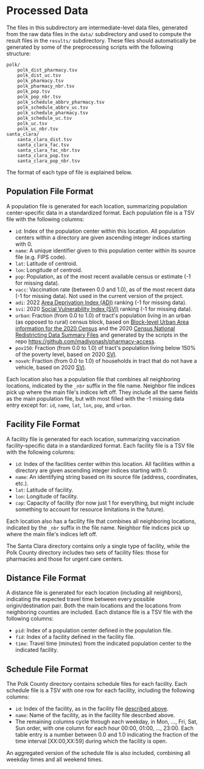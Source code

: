 # Processed Data

The files in this subdirectory are intermediate-level data files, generated from the raw data files in the `data/` subdirectory and used to compute the result files in the `results/` subdirectory. These files should automatically be generated by some of the preprocessing scripts with the following structure:
```
polk/
    polk_dist_pharmacy.tsv
    polk_dist_uc.tsv
    polk_pharmacy.tsv
    polk_pharmacy_nbr.tsv
    polk_pop.tsv
    polk_pop_nbr.tsv
    polk_schedule_abbrv_pharmacy.tsv
    polk_schedule_abbrv_uc.tsv
    polk_schedule_pharmacy.tsv
    polk_schedule_uc.tsv
    polk_uc.tsv
    polk_uc_nbr.tsv
santa_clara/
    santa_clara_dist.tsv
    santa_clara_fac.tsv
    santa_clara_fac_nbr.tsv
    santa_clara_pop.tsv
    santa_clara_pop_nbr.tsv
```
The format of each type of file is explained below.

## Population File Format

A population file is generated for each location, summarizing population center-specific data in a standardized format. Each population file is a TSV file with the following columns:

* `id`: Index of the population center within this location. All population centers within a directory are given ascending integer indices starting with 0.
* `name`: A unique identifier given to this population center within its source file (e.g. FIPS code).
* `lat`: Latitude of centroid.
* `lon`: Longitude of centroid.
* `pop`: Population, as of the most recent available census or estimate (-1 for missing data).
* `vacc`: Vaccination rate (between 0.0 and 1.0), as of the most recent data (-1 for missing data). Not used in the current version of the project.
* `adi`: 2022 [Area Deprivation Index (ADI)](https://www.nejm.org/doi/full/10.1056/NEJMp1802313) ranking (-1 for missing data).
* `svi`: 2020 [Social Vulnerability Index (SVI)](https://www.atsdr.cdc.gov/placeandhealth/svi/data_documentation_download.html) ranking (-1 for missing data).
* `urban`: Fraction (from 0.0 to 1.0) of tract's population living in an urban (as opposed to rural) census block, based on [Block-level Urban Area information for the 2020 Census](https://www.census.gov/programs-surveys/geography/guidance/geo-areas/urban-rural.html) and the 2020 [Census National Redistricting Data Summary Files](https://www2.census.gov/programs-surveys/decennial/2020/data/01-Redistricting_File--PL_94-171/0ReadMe_PL_National.pdf) and generated by the scripts in the repo https://github.com/madiyonash/pharmacy-access.
* `pov150`: Fraction (from 0.0 to 1.0) of tract's population living below 150% of the poverty level, based on 2020 [SVI](https://www.atsdr.cdc.gov/placeandhealth/svi/documentation/SVI_documentation_2020.html).
* `noveh`: Fraction (from 0.0 to 1.0) of households in tract that do not have a vehicle, based on 2020 [SVI](https://www.atsdr.cdc.gov/placeandhealth/svi/documentation/SVI_documentation_2020.html).

Each location also has a population file that combines all neighboring locations, indicated by the `_nbr` suffix in the file name. Neighbor file indices pick up where the main file's indices left off. They include all the same fields as the main population file, but with most filled with the -1 missing data entry except for: `id`, `name`, `lat`, `lon`, `pop`, and `urban`.

## Facility File Format

A facility file is generated for each location, summarizing vaccination facility-specific data in a standardized format. Each facility file is a TSV file with the following columns:

* `id`: Index of the facilities center within this location. All facilities within a directory are given ascending integer indices starting with 0.
* `name`: An identifying string based on its source file (address, coordinates, etc.).
* `lat`: Latitude of facility.
* `lon`: Longitude of facility.
* `cap`: Capacity of facility (for now just 1 for everything, but might include something to account for resource limitations in the future).

Each location also has a facility file that combines all neighboring locations, indicated by the `_nbr` suffix in the file name. Neighbor file indices pick up where the main file's indices left off.

The Santa Clara directory contains only a single type of facility, while the Polk County directory includes two sets of facility files: those for pharmacies and those for urgent care centers.

## Distance File Format

A distance file is generated for each location (including all neighbors), indicating the expected travel time between every possible origin/destination pair. Both the main locations and the locations from neighboring counties are included. Each distance file is a TSV file with the following columns:

* `pid`: Index of a population center defined in the population file.
* `fid`: Index of a facility defined in the facility file.
* `time`: Travel time (minutes) from the indicated population center to the indicated facility.

## Schedule File Format

The Polk County directory contains schedule files for each facility. Each schedule file is a TSV with one row for each facility, including the following columns:

* `id`: Index of the facility, as in the facility file [described above](#facility-file-format).
* `name`: Name of the facility, as in the facility file described above.
* The remaining columns cycle through each weekday, in Mon, ..., Fri, Sat, Sun order, with one column for each hour 00:00, 01:00, ..., 23:00. Each table entry is a number between 0.0 and 1.0 indicating the fraction of the time interval [XX:00,XX:59] during which the facility is open.

An aggregated version of the schedule file is also included, combining all weekday times and all weekend times.
